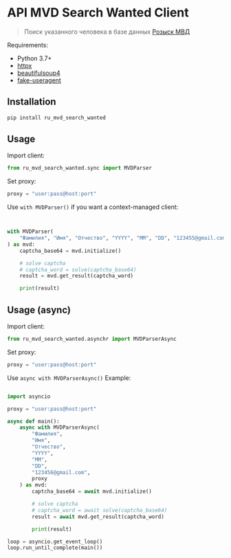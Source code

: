 
# API MVD Search Wanted Client

> Поиск указанного человека в базе данных [Розыск МВД](https://xn--b1aew.xn--p1ai/wanted)

Requirements:

-   Python 3.7+
-   [httpx](https://pypi.org/project/httpx/)
-   [beautifulsoup4](https://pypi.org/project/beautifulsoup4/)
-   [fake-useragent](https://pypi.org/project/fake-useragent/)

## Installation

```sh
pip install ru_mvd_search_wanted
```


## Usage

Import client:

```python
from ru_mvd_search_wanted.sync import MVDParser
```

Set proxy:

```python
proxy = "user:pass@host:port"
```

Use `with MVDParser()` if you want a context-managed client:

```python


with MVDParser(
    "Фамилия", "Имя", "Отчество", "YYYY", "MM", "DD", "123455@gmail.com", proxy
) as mvd:
    captcha_base64 = mvd.initialize()

    # solve captcha
    # captcha_word = solve(captcha_base64)
    result = mvd.get_result(captcha_word)

    print(result)

```

## Usage  (async)

Import client:

```python
from ru_mvd_search_wanted.asynchr import MVDParserAsync
```

Set proxy:

```python
proxy = "user:pass@host:port"
```

Use `async with MVDParserAsync()` Example:

```python

import asyncio

proxy = "user:pass@host:port"

async def main():
    async with MVDParserAsync(
        "Фамилия",
        "Имя",
        "Отчество",
        "YYYY",
        "MM",
        "DD",
        "123456@gmail.com",
        proxy
    ) as mvd:
        captcha_base64 = await mvd.initialize()

        # solve captcha
        # captcha_word = await solve(captcha_base64)
        result = await mvd.get_result(captcha_word)

        print(result)

loop = asyncio.get_event_loop()
loop.run_until_complete(main())
```
